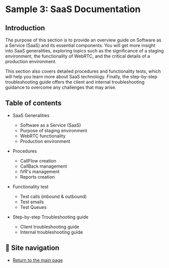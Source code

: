 # Sample 3: SaaS Documentation

## Introduction

The purpose of this section is to provide an overview guide on Software as a Service (SaaS) and its essential components. You will get more insight into SaaS generalities, exploring topics such as the significance of a staging environment, the functionality of WebRTC, and the critical details of a production environment.

This section also covers detailed procedures and functionality tests, which will help you learn more about SaaS technology. Finally, the step-by-step troubleshooting guide offers the client and internal troubleshooting guidance to overcome any challenges that may arise.


## Table of contents

* SaaS Generalities
  - Software as a Service (SaaS)
  - Purpose of staging environment
  - WebRTC functionality
  - Production environment

* Procedures
  - CallFlow creation
  - CallBack management
  - IVR's management
  - Reports creation

* Functionality test 
  - Test calls (inbound & outbound)
  - Test emails
  - Test Queues
 
* Step-by-step Troubleshooting guide
  - Client troubleshooting guide
  - Internal troubleshooting guide


 ## 📍 Site navigation


- [Return to the main page](https://github.com/carlossolis2706)
